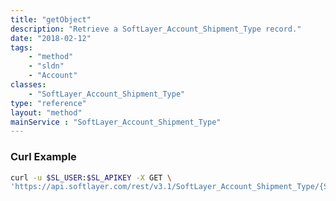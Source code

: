 ```yaml
---
title: "getObject"
description: "Retrieve a SoftLayer_Account_Shipment_Type record."
date: "2018-02-12"
tags:
    - "method"
    - "sldn"
    - "Account"
classes:
    - "SoftLayer_Account_Shipment_Type"
type: "reference"
layout: "method"
mainService : "SoftLayer_Account_Shipment_Type"
---
```


### Curl Example
```bash
curl -u $SL_USER:$SL_APIKEY -X GET \
'https://api.softlayer.com/rest/v3.1/SoftLayer_Account_Shipment_Type/{SoftLayer_Account_Shipment_TypeID}/getObject'
```
